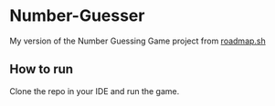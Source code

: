 # Number-Guesser
My version of the Number Guessing Game project from [roadmap.sh](https://roadmap.sh/projects/number-guessing-game)

## How to run
Clone the repo in your IDE and run the game.
